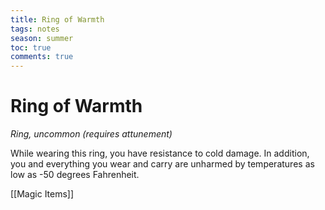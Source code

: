 ---title: Ring of Warmthtags: notesseason: summertoc: truecomments: true---
# Ring of Warmth

*Ring, uncommon (requires attunement)*

While wearing this ring, you have resistance to cold damage. In addition, you and everything you wear and carry are unharmed by temperatures as low as -50 degrees Fahrenheit.


[[Magic Items]]
